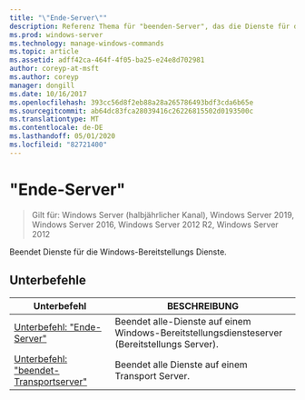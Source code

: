 ```yaml
---
title: "\"Ende-Server\""
description: Referenz Thema für "beenden-Server", das die Dienste für die Windows-Bereitstellungs Dienste stoppt.
ms.prod: windows-server
ms.technology: manage-windows-commands
ms.topic: article
ms.assetid: adff42ca-464f-4f05-ba25-e24e8d702981
author: coreyp-at-msft
ms.author: coreyp
manager: dongill
ms.date: 10/16/2017
ms.openlocfilehash: 393cc56d8f2eb88a28a265786493bdf3cda6b65e
ms.sourcegitcommit: ab64dc83fca28039416c26226815502d0193500c
ms.translationtype: MT
ms.contentlocale: de-DE
ms.lasthandoff: 05/01/2020
ms.locfileid: "82721400"
---
```

# <a name="stop-server"></a>"Ende-Server"
> Gilt für: Windows Server (halbjährlicher Kanal), Windows Server 2019, Windows Server 2016, Windows Server 2012 R2, Windows Server 2012

Beendet Dienste für die Windows-Bereitstellungs Dienste.

## <a name="subcommands"></a>Unterbefehle
|Unterbefehl|BESCHREIBUNG|
|-------|--------|
|[Unterbefehl: "Ende-Server"](subcommand-stop-server.md)|Beendet alle-Dienste auf einem Windows-Bereitstellungsdiensteserver (Bereitstellungs Server).|
|[Unterbefehl: "beendet-Transportserver"](subcommand-stop-transportserver.md)|Beendet alle Dienste auf einem Transport Server.|
